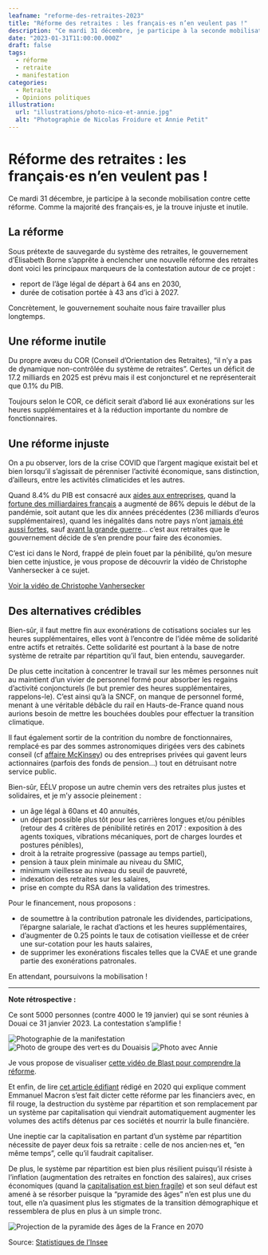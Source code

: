 ```yaml
---
leafname: "reforme-des-retraites-2023"
title: "Réforme des retraites : les français·es n’en veulent pas !"
description: "Ce mardi 31 décembre, je participe à la seconde mobilisation contre cette réforme. Comme la majorité des français·es, je la trouve injuste et inutile."
date: "2023-01-31T11:00:00.000Z"
draft: false
tags:
  - réforme
  - retraite
  - manifestation
categories:
  - Retraite
  - Opinions politiques
illustration:
  url: "illustrations/photo-nico-et-annie.jpg"
  alt: "Photographie de Nicolas Froidure et Annie Petit"
---
```


# Réforme des retraites : les français·es n’en veulent pas !

Ce mardi 31 décembre, je participe à la seconde mobilisation contre cette réforme. Comme la majorité des français·es, je la trouve injuste et inutile.

## La réforme

Sous prétexte de sauvegarde du système des retraites, le gouvernement d’Élisabeth Borne s’apprête à enclencher une nouvelle réforme des retraites dont voici les principaux marqueurs de la contestation autour de ce projet :

- report de l’âge légal de départ à 64 ans en 2030,
- durée de cotisation portée à 43 ans d’ici à 2027.

Concrètement, le gouvernement souhaite nous faire travailler plus longtemps.

## Une réforme inutile

Du propre avœu du COR (Conseil d’Orientation des Retraites), “il n’y a pas de dynamique non-contrôlée du système de retraites”. Certes un déficit de 17.2 milliards en 2025 est prévu mais il est conjoncturel et ne représenterait que 0.1% du PIB.

Toujours selon le COR, ce déficit serait d’abord lié aux exonérations sur les heures supplémentaires et à la réduction importante du nombre de fonctionnaires.

## Une réforme injuste

On a pu observer, lors de la crise COVID que l’argent magique existait bel et bien lorsqu’il s’agissait de pérenniser l’activité économique, sans distinction, d’ailleurs, entre les activités climaticides et les autres.

Quand 8.4% du PIB est consacré aux [aides aux entreprises](https://www.alternatives-economiques.fr/aides-aux-entreprises-coutent-une-fortune/), quand la [fortune des milliardaires français](https://www.oxfamfrance.org/communiques-de-presse/la-fortune-des-milliardaires-a-davantage-augmente-depuis-le-debut-de-la-pandemie-quen-une-decennie/) a augmenté de 86% depuis le début de la pandémie, soit autant que les dix années précédentes (236 milliards d’euros supplémentaires), quand les inégalités dans notre pays n’ont [jamais été aussi fortes](https://www.facebook.com/nfroidure/posts/pfbid0538WtJaWrBf7t5siSQQ5oPDcMFrupEsAScuWkr5r6ofMNfVF6wMucfMkN6CiWqNql), sauf [avant la grande guerre](https://www.inegalites.fr/Un-siecle-d-inegalites-de-revenus-les-super-riches-regagnent-le-terrain-perdu)... c’est aux retraites que le gouvernement décide de s’en prendre pour faire des économies.

C’est ici dans le Nord, frappé de plein fouet par la pénibilité, qu’on mesure bien cette injustice, je vous propose de découvrir la vidéo de Christophe Vanhersecker à ce sujet.

[Voir la vidéo de Christophe Vanhersecker](https://www.youtube.com/watch?v=a8m3I5prmho "📺")

## Des alternatives crédibles

Bien-sûr, il faut mettre fin aux exonérations de cotisations sociales sur les heures supplémentaires, elles vont à l’encontre de l’idée même de solidarité entre actifs et retraités. Cette solidarité est pourtant à la base de notre système de retraite par répartition qu’il faut, bien entendu, sauvegarder.

De plus cette incitation à concentrer le travail sur les mêmes personnes nuit au maintient d’un vivier de personnel formé pour absorber les regains d’activité conjoncturels (le but premier des heures supplémentaires, rappelons-le). C’est ainsi qu’à la SNCF, on manque de personnel formé, menant à une véritable débâcle du rail en Hauts-de-France quand nous aurions besoin de mettre les bouchées doubles pour effectuer la transition climatique.

Il faut également sortir de la contrition du nombre de fonctionnaires, remplacé·es par des sommes astronomiques dirigées vers des cabinets conseil (cf [affaire McKinsey](https://www.francetvinfo.fr/politique/emmanuel-macron/affaire-mckinsey-sur-quoi-portent-les-trois-enquetes-ouvertes-par-le-parquet-national-financier_5500854.html)) ou des entreprises privées qui gavent leurs actionnaires (parfois des fonds de pension...) tout en détruisant notre service public.

Bien-sûr, EÉLV propose un autre chemin vers des retraites plus justes et solidaires, et je m’y associe pleinement :

- un âge légal à 60ans et 40 annuités,
- un départ possible plus tôt pour les carrières longues et/ou pénibles (retour des 4 critères de pénibilité retirés en 2017 : exposition à des agents toxiques, vibrations mécaniques, port de charges lourdes et postures pénibles),
- droit à la retraite progressive (passage au temps partiel),
- pension à taux plein minimale au niveau du SMIC,
- minimum vieillesse au niveau du seuil de pauvreté,
- indexation des retraites sur les salaires,
- prise en compte du RSA dans la validation des trimestres.

Pour le financement, nous proposons :

- de soumettre à la contribution patronale les dividendes, participations, l’épargne salariale, le rachat d’actions et les heures supplémentaires,
- d’augmenter de 0.25 points le taux de cotisation vieillesse et de créer une sur-cotation pour les hauts salaires,
- de supprimer les exonérations fiscales telles que la CVAE et une grande partie des exonérations patronales.

En attendant, poursuivons la mobilisation !

---

**Note rétrospective :**

Ce sont 5000 personnes (contre 4000 le 19 janvier) qui se sont réunies à Douai ce 31 janvier 2023. La contestation s’amplifie !

![Photographie de la manifestation](illustrations/manifestation-retraites.jpg)
![Photo de groupe des vert·es du Douaisis](illustrations/photo-verts-douai.jpg)
![Photo avec Annie](illustrations/photo-nico-et-annie.jpg)

Je vous propose de visualiser [cette vidéo de Blast pour comprendre la réforme](https://www.blast-info.fr/emissions/2023/retraites-decryptage-dune-reforme-injuste-n-N4pAlgSre-9S0BrwZH7Q).

Et enfin, de lire [cet article édifiant](https://www.monde-diplomatique.fr/2020/01/LEDER/61189) rédigé en 2020 qui explique comment Emmanuel Macron s’est fait dicter cette réforme par les financiers avec, en fil rouge, la destruction du système par répartition et son remplacement par un système par capitalisation qui viendrait automatiquement augmenter les volumes des actifs détenus par ces sociétés et nourrir la bulle financière.

Une ineptie car la capitalisation en partant d’un système par répartition nécessite de payer deux fois sa retraite : celle de nos ancien·nes et, “en même temps”, celle qu’il faudrait capitaliser.

De plus, le système par répartition est bien plus résilient puisqu’il résiste à l’inflation (augmentation des retraites en fonction des salaires), aux crises économiques (quand la [capitalisation est bien fragile](https://www.lemonde.fr/la-crise-financiere/article/2008/10/29/le-krach-boursier-menace-les-retraites-dans-de-nombreux-pays_1112372_1101386.html)) et son seul défaut est amené à se résorber puisque la “pyramide des âges” n’en est plus une du tout, elle n’a quasiment plus les stigmates de la transition démographique et ressemblera de plus en plus à un simple tronc.

![Projection de la pyramide des âges de la France en 2070](illustrations/pyramide-age-2070.png)

Source: [Statistiques de l’Insee](https://www.insee.fr/fr/statistiques/3676587?sommaire=3696937)
